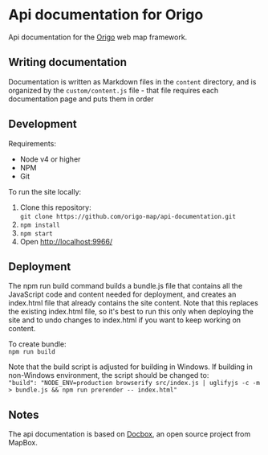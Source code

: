 # Api documentation for Origo
Api documentation for the [Origo](https://github.com/origo-map/origo) web map framework.

## Writing documentation
Documentation is written as Markdown files in the `content` directory, and is organized by the `custom/content.js` file - that file requires each documentation page and puts them in order

## Development
Requirements:
* Node v4 or higher
* NPM
* Git

To run the site locally:  
1. Clone this repository:  
  `git clone https://github.com/origo-map/api-documentation.git`  
2. `npm install`  
3. `npm start`  
4. Open [http://localhost:9966/](http://localhost:9966/)

## Deployment
The npm run build command builds a bundle.js file that contains all the JavaScript code and content needed for deployment, and creates an index.html file that already contains the site content. Note that this replaces the existing index.html file, so it's best to run this only when deploying the site and to undo changes to index.html if you want to keep working on content.

To create bundle:  
`npm run build`

Note that the build script is adjusted for building in Windows. If building in non-Windows environment, the script should be changed to:  
`"build": "NODE_ENV=production browserify src/index.js | uglifyjs -c -m > bundle.js && npm run prerender -- index.html"`


## Notes
The api documentation is based on [Docbox](https://github.com/mapbox/docbox), an open source project from MapBox.
